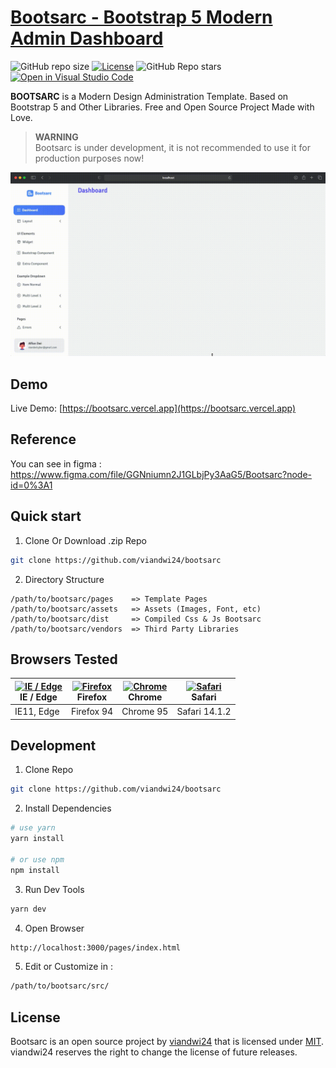 # [Bootsarc - Bootstrap 5 Modern Admin Dashboard](https://github.com/viandwi24/bootsarc)
![GitHub repo size](https://img.shields.io/github/repo-size/viandwi24/bootsarc)
[![License](https://img.shields.io/github/license/viandwi24/bootsarc.svg)](LICENSE)
![GitHub Repo stars](https://img.shields.io/github/stars/viandwi24/bootsarc?label=repo%20stars)
[![Open in Visual Studio Code](https://open.vscode.dev/badges/open-in-vscode.svg)](https://open.vscode.dev/viandwi24/bootsarc)

**BOOTSARC** is a Modern Design Administration Template. Based on Bootstrap 5 and Other Libraries. Free and Open Source Project Made with Love.


> **WARNING** \
> Bootsarc is under development, it is not recommended to use it for production purposes now!


![Preview](https://github.com/viandwi24/bootsarc/blob/main/assets/images/screenshots/preview.gif?raw=true)

## Demo
Live Demo: [https://bootsarc.vercel.app](https://bootsarc.vercel.app)

## Reference
You can see in figma : \
https://www.figma.com/file/GGNniumn2J1GLbjPy3AaG5/Bootsarc?node-id=0%3A1

## Quick start
1. Clone Or Download .zip Repo
```bash
git clone https://github.com/viandwi24/bootsarc
```
2. Directory Structure
```
/path/to/bootsarc/pages    => Template Pages
/path/to/bootsarc/assets   => Assets (Images, Font, etc)
/path/to/bootsarc/dist     => Compiled Css & Js Bootsarc
/path/to/bootsarc/vendors  => Third Party Libraries
```

## Browsers Tested

| [<img src="https://raw.githubusercontent.com/alrra/browser-logos/master/src/edge/edge_48x48.png" alt="IE / Edge" width="24px" height="24px" />](http://godban.github.io/browsers-support-badges/)<br/>IE / Edge | [<img src="https://raw.githubusercontent.com/alrra/browser-logos/master/src/firefox/firefox_48x48.png" alt="Firefox" width="24px" height="24px" />](http://godban.github.io/browsers-support-badges/)<br/>Firefox | [<img src="https://raw.githubusercontent.com/alrra/browser-logos/master/src/chrome/chrome_48x48.png" alt="Chrome" width="24px" height="24px" />](http://godban.github.io/browsers-support-badges/)<br/>Chrome | [<img src="https://raw.githubusercontent.com/alrra/browser-logos/master/src/safari/safari_48x48.png" alt="Safari" width="24px" height="24px" />](http://godban.github.io/browsers-support-badges/)<br/>Safari |
| --------- | --------- | --------- | --------- |
| IE11, Edge | Firefox 94 | Chrome 95 | Safari 14.1.2 |


## Development
1. Clone Repo
```bash
git clone https://github.com/viandwi24/bootsarc
```
2. Install Dependencies
```bash
# use yarn
yarn install

# or use npm
npm install
```
3. Run Dev Tools
```bash
yarn dev
```
4. Open Browser
```bash
http://localhost:3000/pages/index.html
```
5. Edit or Customize in :
```bash
/path/to/bootsarc/src/
```

## License
Bootsarc is an open source project by [viandwi24](https://www.github.com/viandwi24) that is licensed under [MIT](LICENSE).
viandwi24 reserves the right to change the license of future releases.
